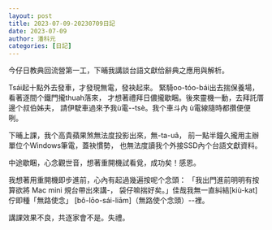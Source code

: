 ```yaml
---
layout: post
title: 2023-07-09-20230709日記
date: 2023-07-09
author: 潘科元
categories: [日記]
---
```

今仔日教典回流營第一工，下晡我講談台語文獻佮辭典之應用與解析。

Tsái起十點外去發車，才發現無電，發袂起來。
緊騎oo-tóo-bái出去揣保養場，看著逐間个鐵門攏thuah落來，
才想著禮拜日儂攏歇睏。後來靈機一動，去拜託厝邊个叔伯姊夫，
請伊駛車過來予我ù電\--tsè。我个車斗內 ù電線隨時都攢便便咧。

下晡上課，我个高貴蘋果煞無法度投影出來，無-ta-uâ，
前一點半鐘久攏用主辦單位个Windows筆電，蓋袂慣勢，
也無法度讀我个外接SSD內个台語文獻資料。

中途歇睏，心念觀世音，想著重開機試看覓，成功矣！感恩。

我想著用重開機即步進前，心內有起過幾遍按呢个念頭：
「我出門進前明明有按算欲將 Mac mini 規台帶出來講-，
袋仔嘛揣好矣。」佳哉我無一直糾結[kiù-kat]佇即種「無路使念」
[bô-lōo-sái-liām]（無路使个念頭）\--裡。

講課效果不良，共逐家會不是。失禮。
